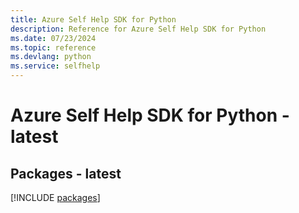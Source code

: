 ```yaml
---
title: Azure Self Help SDK for Python
description: Reference for Azure Self Help SDK for Python
ms.date: 07/23/2024
ms.topic: reference
ms.devlang: python
ms.service: selfhelp
---
```

# Azure Self Help SDK for Python - latest
## Packages - latest
[!INCLUDE [packages](self-help-index.md)]